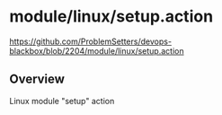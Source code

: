 # module/linux/setup.action

https://github.com/ProblemSetters/devops-blackbox/blob/2204/module/linux/setup.action

## Overview

Linux module "setup" action


